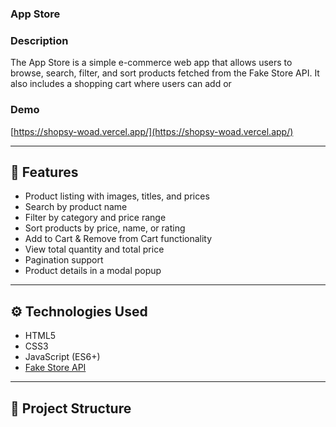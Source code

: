 ### App Store
### Description
The App Store is a simple e-commerce web app that allows users to browse, search, filter, 
and sort products fetched from the Fake Store API. It also includes a shopping cart where users can add or

### Demo
[https://shopsy-woad.vercel.app/](https://shopsy-woad.vercel.app/)


---

## 🚀 Features
- Product listing with images, titles, and prices  
- Search by product name  
- Filter by category and price range  
- Sort products by price, name, or rating  
- Add to Cart & Remove from Cart functionality  
- View total quantity and total price  
- Pagination support  
- Product details in a modal popup  

---

## ⚙️ Technologies Used
- HTML5  
- CSS3  
- JavaScript (ES6+)  
- [Fake Store API](https://fakestoreapi.com/)  

---

## 📂 Project Structure
